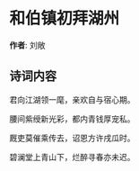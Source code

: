 # 和伯镇初拜湖州

**作者**: 刘敞

## 诗词内容

君向江湖领一麾，亲欢自与宿心期。

腰间紫绶新光彩，都内青钱厚宠私。

厩吏莫催乘传去，诏恩方许戌瓜时。

碧澜堂上青山下，烂醉寻春亦未迟。

